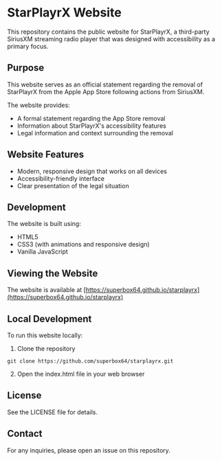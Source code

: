 # StarPlayrX Website

This repository contains the public website for StarPlayrX, a third-party SiriusXM streaming radio player that was designed with accessibility as a primary focus.

## Purpose

This website serves as an official statement regarding the removal of StarPlayrX from the Apple App Store following actions from SiriusXM.

The website provides:
- A formal statement regarding the App Store removal
- Information about StarPlayrX's accessibility features
- Legal information and context surrounding the removal

## Website Features

- Modern, responsive design that works on all devices
- Accessibility-friendly interface
- Clear presentation of the legal situation

## Development

The website is built using:
- HTML5
- CSS3 (with animations and responsive design)
- Vanilla JavaScript

## Viewing the Website

The website is available at [https://superbox64.github.io/starplayrx](https://superbox64.github.io/starplayrx)

## Local Development

To run this website locally:

1. Clone the repository
```
git clone https://github.com/superbox64/starplayrx.git
```

2. Open the index.html file in your web browser

## License

See the LICENSE file for details.

## Contact

For any inquiries, please open an issue on this repository. 